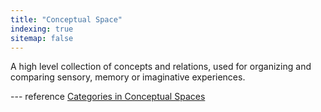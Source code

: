 ```yaml
---
title: "Conceptual Space"
indexing: true
sitemap: false
---
```

A high level collection of concepts and relations, used for organizing and comparing sensory, memory or imaginative experiences.

--- reference
[Categories in Conceptual Spaces](http://www.shirandudy.com/post/categories-in-conceptual-spaces)

